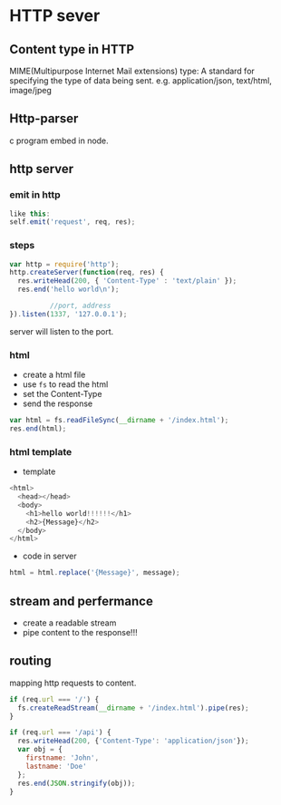 # HTTP sever

## Content type in HTTP
MIME(Multipurpose Internet Mail extensions) type: A standard for specifying the type of data being sent.
e.g. application/json, text/html, image/jpeg

## Http-parser
c program embed in node.

## http server

### emit in http
```javascript
like this:
self.emit('request', req, res);
```

### steps
```javascript
var http = require('http');
http.createServer(function(req, res) {
  res.writeHead(200, { 'Content-Type' : 'text/plain' });
  res.end('hello world\n');

          //port, address
}).listen(1337, '127.0.0.1');
```
server will listen to the port.

### html
* create a html file
* use `fs` to read the html
* set the Content-Type
* send the response
```javascript
var html = fs.readFileSync(__dirname + '/index.html');
res.end(html);
```

### html template
* template
```javascript
<html>
  <head></head>
  <body>
    <h1>hello world!!!!!!</h1>
    <h2>{Message}</h2>
  </body>
</html>
```
* code in server
```javascript
html = html.replace('{Message}', message);
```

## stream and perfermance
* create a readable stream
* pipe content to the response!!!

## routing
mapping http requests to content.
```javascript
if (req.url === '/') {
  fs.createReadStream(__dirname + '/index.html').pipe(res);
}

if (req.url === '/api') {
  res.writeHead(200, {'Content-Type': 'application/json'});
  var obj = {
    firstname: 'John',
    lastname: 'Doe'
  };
  res.end(JSON.stringify(obj));
}
```

